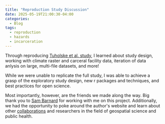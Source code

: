 ```yaml
---
title: "Reproduction Study Discussion"
date: 2025-05-19T21:00:30-04:00
categories:
  - Blog
tags:
  - reproduction
  - hazards
  - incarceration
---
```


Through reproducing [Tuholske et al. study](https://www.nature.com/articles/s41893-024-01293-y#Sec2), I learned about study design, working with climate raster and carceral facility data, iteration of data anlysis on large, multi-file datasets, and more!

While we were unable to replicate the full study, I was able to achieve a grasp of the exploratory study design, new r packages and techniques, and best practices for open science.

Most importantly, however, are the friends we made along the way. Big thank you to [Sam Barnard](https://padutchfan123.github.io) for working with me on this project. Additionally, we had the opportunity to poke around the author's website and learn about other [collaborations](https://sparklabnyc.github.io/site/home.html) and researchers in the field of geospatial science and public health.
